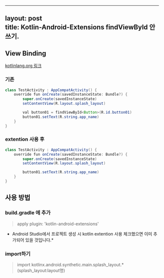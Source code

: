 
---
layout: post   
title: Kotlin-Android-Extensions findViewById 안쓰기.   
---

## View Binding   
[kotlinlang.org 링크](https://kotlinlang.org/docs/tutorials/android-plugin.html)

### 기존   

```java
class TestActivity : AppCompatActivity() {
    override fun onCreate(savedInstanceState: Bundle?) {
        super.onCreate(savedInstanceState)
        setContentView(R.layout.splash_layout)

        val button01 = findViewById<Button>(R.id.button01)
        button01.setText(R.string.app_name)
    }
}
```

### extention 사용 후   

```java
class TestActivity : AppCompatActivity() {
    override fun onCreate(savedInstanceState: Bundle?) {
        super.onCreate(savedInstanceState)
        setContentView(R.layout.splash_layout)

        button01.setText(R.string.app_name)
    }
}
```


## 사용 방법   
### build.gradle 에 추가   
> apply plugin: 'kotlin-android-extensions'   

* Android Studio에서 프로젝트 생성 시 kotlin extention 사용 체크했으면 이미 추가되어 있을 것입니다.*    

### import하기   
>import kotlinx.android.synthetic.main.splash_layout.* (splash_layout:layout명)    
